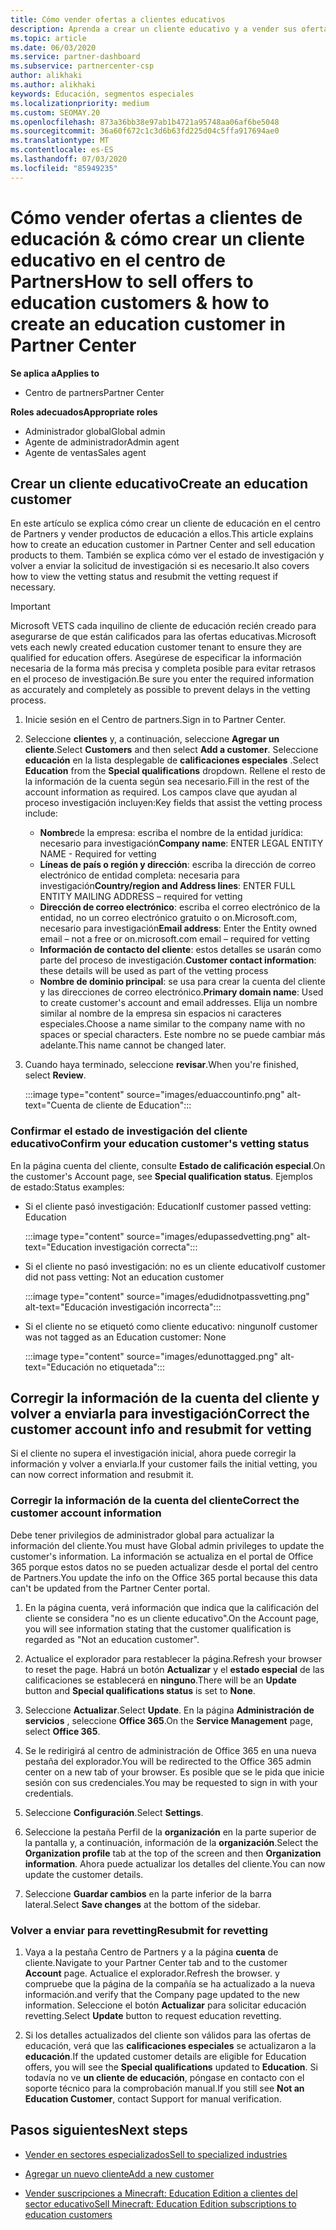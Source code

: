```yaml
---
title: Cómo vender ofertas a clientes educativos
description: Aprenda a crear un cliente educativo y a vender sus ofertas en el centro de Partners.
ms.topic: article
ms.date: 06/03/2020
ms.service: partner-dashboard
ms.subservice: partnercenter-csp
author: alikhaki
ms.author: alikhaki
keywords: Educación, segmentos especiales
ms.localizationpriority: medium
ms.custom: SEOMAY.20
ms.openlocfilehash: 873a36bb38e97ab1b4721a95748aa06af6be5048
ms.sourcegitcommit: 36a60f672c1c3d6b63fd225d04c5ffa917694ae0
ms.translationtype: MT
ms.contentlocale: es-ES
ms.lasthandoff: 07/03/2020
ms.locfileid: "85949235"
---
```

# <a name="how-to-sell-offers-to-education-customers--how-to-create-an-education-customer-in-partner-center"></a><span data-ttu-id="8036b-104">Cómo vender ofertas a clientes de educación & cómo crear un cliente educativo en el centro de Partners</span><span class="sxs-lookup"><span data-stu-id="8036b-104">How to sell offers to education customers & how to create an education customer in Partner Center</span></span>

<span data-ttu-id="8036b-105">**Se aplica a**</span><span class="sxs-lookup"><span data-stu-id="8036b-105">**Applies to**</span></span>

- <span data-ttu-id="8036b-106">Centro de partners</span><span class="sxs-lookup"><span data-stu-id="8036b-106">Partner Center</span></span>

<span data-ttu-id="8036b-107">**Roles adecuados**</span><span class="sxs-lookup"><span data-stu-id="8036b-107">**Appropriate roles**</span></span>

- <span data-ttu-id="8036b-108">Administrador global</span><span class="sxs-lookup"><span data-stu-id="8036b-108">Global admin</span></span>
- <span data-ttu-id="8036b-109">Agente de administrador</span><span class="sxs-lookup"><span data-stu-id="8036b-109">Admin agent</span></span>
- <span data-ttu-id="8036b-110">Agente de ventas</span><span class="sxs-lookup"><span data-stu-id="8036b-110">Sales agent</span></span>

## <a name="create-an-education-customer"></a><span data-ttu-id="8036b-111">Crear un cliente educativo</span><span class="sxs-lookup"><span data-stu-id="8036b-111">Create an education customer</span></span>

<span data-ttu-id="8036b-112">En este artículo se explica cómo crear un cliente de educación en el centro de Partners y vender productos de educación a ellos.</span><span class="sxs-lookup"><span data-stu-id="8036b-112">This article explains how to create an education customer in Partner Center and sell education products to them.</span></span> <span data-ttu-id="8036b-113">También se explica cómo ver el estado de investigación y volver a enviar la solicitud de investigación si es necesario.</span><span class="sxs-lookup"><span data-stu-id="8036b-113">It also covers how to view the vetting status and resubmit the vetting request if necessary.</span></span>

> [!IMPORTANT]
> <span data-ttu-id="8036b-114">Microsoft VETS cada inquilino de cliente de educación recién creado para asegurarse de que están calificados para las ofertas educativas.</span><span class="sxs-lookup"><span data-stu-id="8036b-114">Microsoft vets each newly created education customer tenant to ensure they are qualified for education offers.</span></span>  <span data-ttu-id="8036b-115">Asegúrese de especificar la información necesaria de la forma más precisa y completa posible para evitar retrasos en el proceso de investigación.</span><span class="sxs-lookup"><span data-stu-id="8036b-115">Be sure you enter the required information as accurately and completely as possible to prevent delays in the vetting process.</span></span>

1. <span data-ttu-id="8036b-116">Inicie sesión en el Centro de partners.</span><span class="sxs-lookup"><span data-stu-id="8036b-116">Sign in to Partner Center.</span></span>

2. <span data-ttu-id="8036b-117">Seleccione **clientes** y, a continuación, seleccione **Agregar un cliente**.</span><span class="sxs-lookup"><span data-stu-id="8036b-117">Select **Customers** and then select **Add a customer**.</span></span> <span data-ttu-id="8036b-118">Seleccione **educación** en la lista desplegable de **calificaciones especiales** .</span><span class="sxs-lookup"><span data-stu-id="8036b-118">Select **Education** from the **Special qualifications** dropdown.</span></span>  <span data-ttu-id="8036b-119">Rellene el resto de la información de la cuenta según sea necesario.</span><span class="sxs-lookup"><span data-stu-id="8036b-119">Fill in the rest of the account information as required.</span></span>  <span data-ttu-id="8036b-120">Los campos clave que ayudan al proceso investigación incluyen:</span><span class="sxs-lookup"><span data-stu-id="8036b-120">Key fields that assist the vetting process include:</span></span>

   - <span data-ttu-id="8036b-121">**Nombre**de la empresa: escriba el nombre de la entidad jurídica: necesario para investigación</span><span class="sxs-lookup"><span data-stu-id="8036b-121">**Company name**: ENTER LEGAL ENTITY NAME - Required for vetting</span></span>
   - <span data-ttu-id="8036b-122">**Líneas de país o región y dirección**: escriba la dirección de correo electrónico de entidad completa: necesaria para investigación</span><span class="sxs-lookup"><span data-stu-id="8036b-122">**Country/region and Address lines**: ENTER FULL ENTITY MAILING ADDRESS – required for vetting</span></span>
   - <span data-ttu-id="8036b-123">**Dirección de correo electrónico**: escriba el correo electrónico de la entidad, no un correo electrónico gratuito o on.Microsoft.com, necesario para investigación</span><span class="sxs-lookup"><span data-stu-id="8036b-123">**Email address**:  Enter the Entity owned email – not a free or on.microsoft.com email – required for vetting</span></span>
   - <span data-ttu-id="8036b-124">**Información de contacto del cliente**: estos detalles se usarán como parte del proceso de investigación.</span><span class="sxs-lookup"><span data-stu-id="8036b-124">**Customer contact information**: these details will be used as part of the vetting process</span></span>
   - <span data-ttu-id="8036b-125">**Nombre de dominio principal**: se usa para crear la cuenta del cliente y las direcciones de correo electrónico.</span><span class="sxs-lookup"><span data-stu-id="8036b-125">**Primary domain name**:  Used to create customer's account and email addresses.</span></span>  <span data-ttu-id="8036b-126">Elija un nombre similar al nombre de la empresa sin espacios ni caracteres especiales.</span><span class="sxs-lookup"><span data-stu-id="8036b-126">Choose a name similar to the company name with no spaces or special characters.</span></span>  <span data-ttu-id="8036b-127">Este nombre no se puede cambiar más adelante.</span><span class="sxs-lookup"><span data-stu-id="8036b-127">This name cannot be changed later.</span></span>

3. <span data-ttu-id="8036b-128">Cuando haya terminado, seleccione **revisar**.</span><span class="sxs-lookup"><span data-stu-id="8036b-128">When you're finished, select **Review**.</span></span>

   :::image type="content" source="images/eduaccountinfo.png" alt-text="Cuenta de cliente de Education":::

### <a name="confirm-your-education-customers-vetting-status"></a><span data-ttu-id="8036b-130">Confirmar el estado de investigación del cliente educativo</span><span class="sxs-lookup"><span data-stu-id="8036b-130">Confirm your education customer's vetting status</span></span>

<span data-ttu-id="8036b-131">En la página cuenta del cliente, consulte **Estado de calificación especial**.</span><span class="sxs-lookup"><span data-stu-id="8036b-131">On the customer's Account page, see **Special qualification status**.</span></span>
<span data-ttu-id="8036b-132">Ejemplos de estado:</span><span class="sxs-lookup"><span data-stu-id="8036b-132">Status examples:</span></span>

- <span data-ttu-id="8036b-133">Si el cliente pasó investigación: Education</span><span class="sxs-lookup"><span data-stu-id="8036b-133">If customer passed vetting:  Education</span></span>

   :::image type="content" source="images/edupassedvetting.png" alt-text="Education investigación correcta":::

- <span data-ttu-id="8036b-135">Si el cliente no pasó investigación: no es un cliente educativo</span><span class="sxs-lookup"><span data-stu-id="8036b-135">If customer did not pass vetting:  Not an education customer</span></span>

   :::image type="content" source="images/edudidnotpassvetting.png" alt-text="Educación investigación incorrecta":::

- <span data-ttu-id="8036b-137">Si el cliente no se etiquetó como cliente educativo: ninguno</span><span class="sxs-lookup"><span data-stu-id="8036b-137">If customer was not tagged as an Education customer:  None</span></span>

   :::image type="content" source="images/edunottagged.png" alt-text="Educación no etiquetada":::

## <a name="correct-the-customer-account-info-and-resubmit-for-vetting"></a><span data-ttu-id="8036b-139">Corregir la información de la cuenta del cliente y volver a enviarla para investigación</span><span class="sxs-lookup"><span data-stu-id="8036b-139">Correct the customer account info and resubmit for vetting</span></span>  

<span data-ttu-id="8036b-140">Si el cliente no supera el investigación inicial, ahora puede corregir la información y volver a enviarla.</span><span class="sxs-lookup"><span data-stu-id="8036b-140">If your customer fails the initial vetting, you can now correct information and resubmit it.</span></span>

### <a name="correct-the-customer-account-information"></a><span data-ttu-id="8036b-141">Corregir la información de la cuenta del cliente</span><span class="sxs-lookup"><span data-stu-id="8036b-141">Correct the customer account information</span></span>

<span data-ttu-id="8036b-142">Debe tener privilegios de administrador global para actualizar la información del cliente.</span><span class="sxs-lookup"><span data-stu-id="8036b-142">You must have Global admin privileges to update the customer's information.</span></span> <span data-ttu-id="8036b-143">La información se actualiza en el portal de Office 365 porque estos datos no se pueden actualizar desde el portal del centro de Partners.</span><span class="sxs-lookup"><span data-stu-id="8036b-143">You update the info on the Office 365 portal because this data can't be updated from the Partner Center portal.</span></span>

1. <span data-ttu-id="8036b-144">En la página cuenta, verá información que indica que la calificación del cliente se considera "no es un cliente educativo".</span><span class="sxs-lookup"><span data-stu-id="8036b-144">On the Account page, you will see information stating that the customer qualification is regarded as "Not an education customer".</span></span>

2. <span data-ttu-id="8036b-145">Actualice el explorador para restablecer la página.</span><span class="sxs-lookup"><span data-stu-id="8036b-145">Refresh your browser to reset the page.</span></span> <span data-ttu-id="8036b-146">Habrá un botón **Actualizar** y el **estado especial** de las calificaciones se establecerá en **ninguno**.</span><span class="sxs-lookup"><span data-stu-id="8036b-146">There will be an **Update** button and **Special qualifications status** is set to **None**.</span></span>

3. <span data-ttu-id="8036b-147">Seleccione **Actualizar**.</span><span class="sxs-lookup"><span data-stu-id="8036b-147">Select **Update**.</span></span> <span data-ttu-id="8036b-148">En la página **Administración de servicios** , seleccione **Office 365**.</span><span class="sxs-lookup"><span data-stu-id="8036b-148">On the **Service Management** page, select **Office 365**.</span></span>

4. <span data-ttu-id="8036b-149">Se le redirigirá al centro de administración de Office 365 en una nueva pestaña del explorador.</span><span class="sxs-lookup"><span data-stu-id="8036b-149">You will be redirected to the Office 365 admin center on a new tab of your browser.</span></span> <span data-ttu-id="8036b-150">Es posible que se le pida que inicie sesión con sus credenciales.</span><span class="sxs-lookup"><span data-stu-id="8036b-150">You may be requested to sign in with your credentials.</span></span>

5. <span data-ttu-id="8036b-151">Seleccione **Configuración**.</span><span class="sxs-lookup"><span data-stu-id="8036b-151">Select **Settings**.</span></span>

6. <span data-ttu-id="8036b-152">Seleccione la pestaña Perfil de la **organización** en la parte superior de la pantalla y, a continuación, información de la **organización**.</span><span class="sxs-lookup"><span data-stu-id="8036b-152">Select the **Organization profile** tab at the top of the screen and then **Organization information**.</span></span> <span data-ttu-id="8036b-153">Ahora puede actualizar los detalles del cliente.</span><span class="sxs-lookup"><span data-stu-id="8036b-153">You can now update the customer details.</span></span>

7. <span data-ttu-id="8036b-154">Seleccione **Guardar cambios** en la parte inferior de la barra lateral.</span><span class="sxs-lookup"><span data-stu-id="8036b-154">Select **Save changes** at the bottom of the sidebar.</span></span>  

### <a name="resubmit-for-revetting"></a><span data-ttu-id="8036b-155">Volver a enviar para revetting</span><span class="sxs-lookup"><span data-stu-id="8036b-155">Resubmit for revetting</span></span>

1. <span data-ttu-id="8036b-156">Vaya a la pestaña Centro de Partners y a la página **cuenta** de cliente.</span><span class="sxs-lookup"><span data-stu-id="8036b-156">Navigate to your Partner Center tab and to the customer **Account** page.</span></span> <span data-ttu-id="8036b-157">Actualice el explorador.</span><span class="sxs-lookup"><span data-stu-id="8036b-157">Refresh the browser.</span></span> <span data-ttu-id="8036b-158">y compruebe que la página de la compañía se ha actualizado a la nueva información.</span><span class="sxs-lookup"><span data-stu-id="8036b-158">and verify that the Company page updated to the new information.</span></span> <span data-ttu-id="8036b-159">Seleccione el botón **Actualizar** para solicitar educación revetting.</span><span class="sxs-lookup"><span data-stu-id="8036b-159">Select **Update** button to request education revetting.</span></span>

2. <span data-ttu-id="8036b-160">Si los detalles actualizados del cliente son válidos para las ofertas de educación, verá que las **calificaciones especiales** se actualizaron a la **educación**.</span><span class="sxs-lookup"><span data-stu-id="8036b-160">If the updated customer details are eligible for Education offers, you will see the **Special qualifications** updated to **Education**.</span></span> <span data-ttu-id="8036b-161">Si todavía no ve **un cliente de educación**, póngase en contacto con el soporte técnico para la comprobación manual.</span><span class="sxs-lookup"><span data-stu-id="8036b-161">If you still see **Not an Education Customer**, contact Support for manual verification.</span></span>

## <a name="next-steps"></a><span data-ttu-id="8036b-162">Pasos siguientes</span><span class="sxs-lookup"><span data-stu-id="8036b-162">Next steps</span></span>

- [<span data-ttu-id="8036b-163">Vender en sectores especializados</span><span class="sxs-lookup"><span data-stu-id="8036b-163">Sell to specialized industries</span></span>](get-special-pricing-for-offers.md)

- [<span data-ttu-id="8036b-164">Agregar un nuevo cliente</span><span class="sxs-lookup"><span data-stu-id="8036b-164">Add a new customer</span></span>](add-a-new-customer.md)

- [<span data-ttu-id="8036b-165">Vender suscripciones a Minecraft: Education Edition a clientes del sector educativo</span><span class="sxs-lookup"><span data-stu-id="8036b-165">Sell Minecraft: Education Edition subscriptions to education customers</span></span>](minecraft-subscriptions.md)
